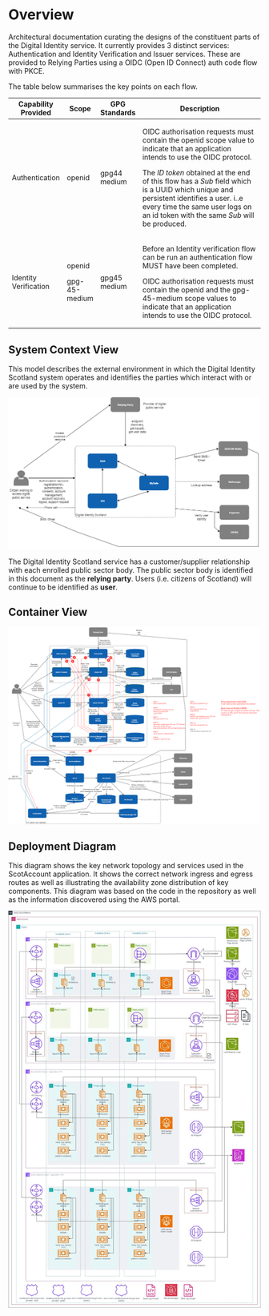 # Overview
Architectural documentation curating the designs of the constituent parts of the Digital Identity service. It currently provides 3 distinct services: Authentication and
Identity Verification and Issuer services. These are provided to Relying Parties using a
OIDC (Open ID Connect) auth code flow with PKCE. 

The table below summarises the key points on each flow.

<table>
<colgroup>
<col style="width: 18%" />
<col style="width: 11%" />
<col style="width: 14%" />
<col style="width: 55%" />
</colgroup>
<thead>
<tr class="header">
<th><strong>Capability Provided</strong></th>
<th><strong>Scope</strong></th>
<th><strong>GPG Standards</strong></th>
<th><strong>Description</strong></th>
</tr>
</thead>
<tbody>
<tr class="odd">
<td>Authentication</td>
<td>openid</td>
<td>gpg44 medium</td>
<td><p>OIDC authorisation requests must contain the openid scope value
to indicate that an application intends to use the OIDC protocol.</p>
<p>The <em>ID token</em> obtained at the end of this flow has a
<em>Sub</em> field which is a UUID which unique and persistent
identifies a user. i..e every time the same user logs on an id token
with the same <em>Sub</em> will be produced.</p></td>
</tr>
<tr class="even">
<td>Identity Verification</td>
<td><p>openid</p>
<p>gpg-45-medium</p></td>
<td>gpg45 medium</td>
<td><p>Before an Identity verification flow can be run an authentication
flow MUST have been completed.</p>
<p>OIDC authorisation requests must contain the openid and the
gpg-45-medium scope values to indicate that an application intends to
use the OIDC protocol.</p></td>
</tr>
</tbody>
</table>

## System Context View
This model describes the external environment in which the Digital
Identity Scotland system operates and identifies the parties which
interact with or are used by the system.

![](./system-context-view.png)

The Digital Identity Scotland service has a customer/supplier
relationship with each enrolled public sector body. The public sector
body is identified in this document as the **relying party**. Users
(i.e. citizens of Scotland) will continue to be identified as **user**.

## Container View

![](./container-view.png)

## Deployment Diagram

This diagram shows the key network topology and services used in the ScotAccount application.  It shows the correct network ingress and egress routes as well as illustrating the availability zone distribution of key components.  This diagram was based on the code in the repository as well as the information discovered using the AWS portal.

![](./deployment-view.jpeg)

